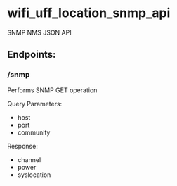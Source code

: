 # wifi_uff_location_snmp_api
 SNMP NMS JSON API

## Endpoints:

### /snmp
Performs SNMP GET operation

Query Parameters:
  - host
  - port
  - community

Response:
  - channel
  - power
  - syslocation
